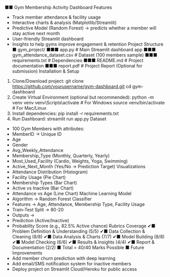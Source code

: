 ■■ Gym Membership Activity Dashboard
Features
- Track member attendance & facility usage
- Interactive charts & analysis (Matplotlib/Streamlit)
- Predictive Model (Random Forest) → predicts whether a member will stay active next month
- User-friendly Streamlit dashboard
- Insights to help gyms improve engagement & retention
Project Structure
■ gym_project/
■■■ app.py # Main Streamlit dashboard app
■■■ gym_attendance_dataset.csv # Dataset (100 members sample)
■■■ requirements.txt # Dependencies
■■■ README.md # Project documentation
■■■ report.pdf # Project Report (Optional for submission)
Installation & Setup
1. Clone/Download project:
 git clone https://github.com/yourusername/gym-dashboard.git
 cd gym-dashboard
2. Create Virtual Environment (optional but recommended):
 python -m venv venv
 venv\Scripts\activate # For Windows
 source venv/bin/activate # For Mac/Linux
3. Install dependencies:
 pip install -r requirements.txt
4. Run Dashboard:
 streamlit run app.py
Dataset
- 100 Gym Members with attributes:
 - MemberID → Unique ID
 - Age
 - Gender
 - Avg_Weekly_Attendance
 - Membership_Type (Monthly, Quarterly, Yearly)
 - Most_Used_Facility (Cardio, Weights, Yoga, Swimming)
 - Active_Next_Month (Yes/No → Prediction Target)
Visualizations
- Attendance Distribution (Histogram)
- Facility Usage (Pie Chart)
- Membership Types (Bar Chart)
- Active vs Inactive (Bar Chart)
- Attendance vs Age (Line Chart)
Machine Learning Model
- Algorithm → Random Forest Classifier
- Features → Age, Attendance, Membership Type, Facility Usage
- Train-Test Split → 80-20
- Outputs →
 - Prediction (Active/Inactive)
 - Probability Score (e.g., 82.5% Active chance)
Rubrics Coverage
✔■ Problem Definition & Understanding (5/5)
✔■ Data Collection & Cleaning (8/8)
✔■ Data Analysis & Charts (7/7)
✔■ Model Building (8/8)
✔■ Model Checking (6/6)
✔■ Results & Insights (4/4)
✔■ Report & Documentation (2/2)
■ Total = 40/40 Marks Possible ■
Future Improvements
- Add member churn prediction with deep learning
- Add email/SMS notification system for inactive members
- Deploy project on Streamlit Cloud/Heroku for public access
